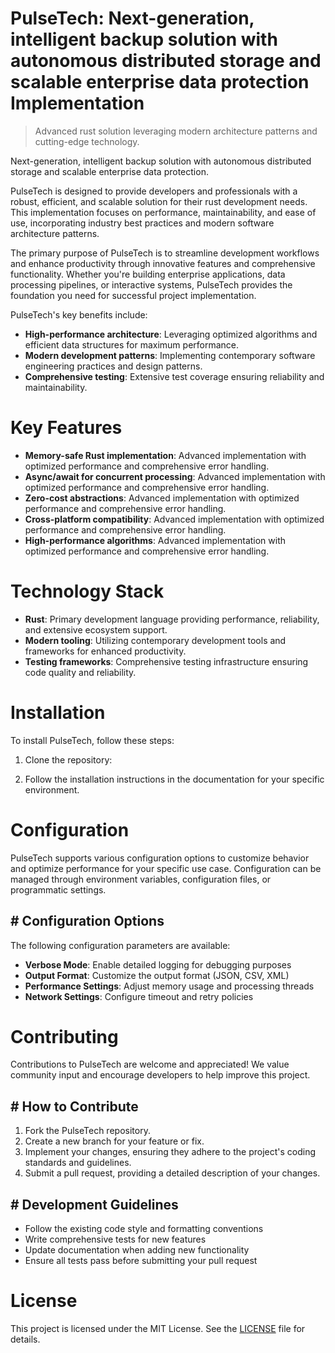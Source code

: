 <!-- fallback_PulseTech_20250727044122_52166 -->

# PulseTech: Next-generation, intelligent backup solution with autonomous distributed storage and scalable enterprise data protection Implementation
> Advanced rust solution leveraging modern architecture patterns and cutting-edge technology.

Next-generation, intelligent backup solution with autonomous distributed storage and scalable enterprise data protection.

PulseTech is designed to provide developers and professionals with a robust, efficient, and scalable solution for their rust development needs. This implementation focuses on performance, maintainability, and ease of use, incorporating industry best practices and modern software architecture patterns.

The primary purpose of PulseTech is to streamline development workflows and enhance productivity through innovative features and comprehensive functionality. Whether you're building enterprise applications, data processing pipelines, or interactive systems, PulseTech provides the foundation you need for successful project implementation.

PulseTech's key benefits include:

* **High-performance architecture**: Leveraging optimized algorithms and efficient data structures for maximum performance.
* **Modern development patterns**: Implementing contemporary software engineering practices and design patterns.
* **Comprehensive testing**: Extensive test coverage ensuring reliability and maintainability.

# Key Features

* **Memory-safe Rust implementation**: Advanced implementation with optimized performance and comprehensive error handling.
* **Async/await for concurrent processing**: Advanced implementation with optimized performance and comprehensive error handling.
* **Zero-cost abstractions**: Advanced implementation with optimized performance and comprehensive error handling.
* **Cross-platform compatibility**: Advanced implementation with optimized performance and comprehensive error handling.
* **High-performance algorithms**: Advanced implementation with optimized performance and comprehensive error handling.

# Technology Stack

* **Rust**: Primary development language providing performance, reliability, and extensive ecosystem support.
* **Modern tooling**: Utilizing contemporary development tools and frameworks for enhanced productivity.
* **Testing frameworks**: Comprehensive testing infrastructure ensuring code quality and reliability.

# Installation

To install PulseTech, follow these steps:

1. Clone the repository:


2. Follow the installation instructions in the documentation for your specific environment.

# Configuration

PulseTech supports various configuration options to customize behavior and optimize performance for your specific use case. Configuration can be managed through environment variables, configuration files, or programmatic settings.

## # Configuration Options

The following configuration parameters are available:

* **Verbose Mode**: Enable detailed logging for debugging purposes
* **Output Format**: Customize the output format (JSON, CSV, XML)
* **Performance Settings**: Adjust memory usage and processing threads
* **Network Settings**: Configure timeout and retry policies

# Contributing

Contributions to PulseTech are welcome and appreciated! We value community input and encourage developers to help improve this project.

## # How to Contribute

1. Fork the PulseTech repository.
2. Create a new branch for your feature or fix.
3. Implement your changes, ensuring they adhere to the project's coding standards and guidelines.
4. Submit a pull request, providing a detailed description of your changes.

## # Development Guidelines

* Follow the existing code style and formatting conventions
* Write comprehensive tests for new features
* Update documentation when adding new functionality
* Ensure all tests pass before submitting your pull request

# License

This project is licensed under the MIT License. See the [LICENSE](https://github.com/marcmotta/PulseTech/blob/main/LICENSE) file for details.
